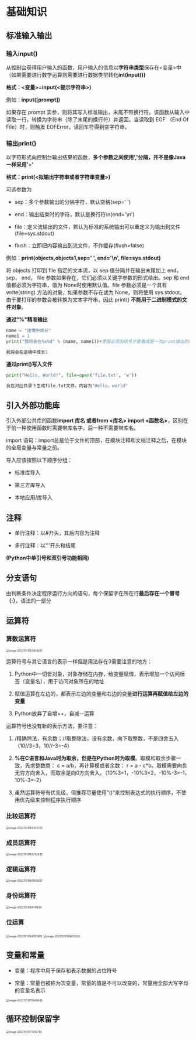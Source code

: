 # 基础知识

## 标准输入输出

### 输入input()

从控制台获得用户输入的函数，用户输入的信息以**字符串类型**保存在<变量>中（如果需要进行数学运算则需要进行数据类型转化**int(input())**

**格式：<变量>=input(<提示字符串>)**

例如：**input([prompt])**

如果存在 prompt 实参，则将其写入标准输出，末尾不带换行符。该函数从输入中读取一行，转换为字符串（除了末尾的换行符）并返回。当读取到 EOF （End Of File）时，则触发 EOFError。读回车符得到空字符串。

### 输出print()

以字符形式向控制台输出结果的函数，**多个参数之间使用','分隔，并不是像Java一样采用'+'**

**格式：print(<拟输出字符串或者字符串变量>)**

可选参数为

- sep：多个参数输出的分隔字符，默认空格(sep=' ')

- end：输出结束时的字符，默认是换行符\n(end='\n')

- file：定义流输出的文件，默认为标准的系统输出可以重定义为输出到文件(file=sys.stdout)

- flush：立即把内容输出到流文件，不作缓存(flush=false)

例如：**print(objects,objects1,sep=' ', end='\n', file=sys.stdout)**

将 objects 打印到 file 指定的文本流，以 sep 值分隔并在输出末尾加上 end。sep， end， file 参数如果存在，它们必须以关键字参数的形式给出。sep 和 end 值都必须为字符串，值为 None时使用默认值。file 参数必须是一个具有 write(string) 方法的对象，如果参数不存在或为 None，则将使用 sys.stdout。 由于要打印的参数会被转换为文本字符串，因此 print() **不能用于二进制模式的文件对象**。

**通过"%"精准输出**

```python
name = "逆境中成长"
name1 = 1
print("我将会在%s%d" % (name, name1))#里面必须加括号才能看成是一次print输出的结果
```

```python
我将会在逆境中成长1
```

**通过print()写入文件**

```python
print("Hello, World!", file=open('file.txt', 'w'))
```

```py
会在对应目录下生成file.txt文件，内容为"Hello，world"
```

## 引入外部功能库

引入外部公共库的函数**import **库名 或者**from <库名> import <函数名>**，区别在于前一种使用函数时需要带库名字，后一种不需要带库名。

import 语句：import总是位于文件的顶部，在模块注释和文档注释之后，在模块的全局变量与常量之前。

导入应该按照以下顺序分组：

- 标准库导入

- 第三方库导入

- 本地应用/库导入

## 注释

- 单行注释：以#开头，其后内容为注释

- 多行注释：以'''开头和结尾

**(Python中单引号和双引号功能相同)**

## 分支语句

由判断条件决定程序运行方向的语句，每个保留字在所在行**最后存在一个冒号（:）**，语法的一部分

## 运算符

### 算数运算符

<img src="img/1.基础知识/image-20221013163404081.png" alt="image-20221013163404081" style="zoom:50%;" />

运算符号与其它语言的表示一样但是用法存在3需要注意的地方：

1. Python中一切皆对象，对象存储在内存，给变量赋值，表示增加一个访问标签（变量名），用于访问对象所在的地址

2. 赋值运算在左边的，都表示左边的变量和右边的变量**进行运算再赋值给左边的变量**

3. Python放弃了自增++，自减--运算

运算符号也没有新的表示方法，要注意：

1. /精确除法，有余数；//取整除法，没有余数，向下取整数，不是四舍五入（10//3=3，10//-3=-4）

2. **%在C语言和Java时为取余，但是在Python时为取模**。取模和取余步骤一致，先求整数商： c = a/b，再计算模或者余数： r = a - c*b。取模需要向负无穷方向舍入，而取余是向0方向舍入。（10%3=1，-10%3=2，-10%-3=-1，10%-3=-2）

3. 虽然运算符号有优先级，但推荐尽量使用“()”来控制表达式的执行顺序，不使用优先级来控制程序执行顺序

### 比较运算符

<img src="img/1.基础知识/image-20221013163435723.png" alt="image-20221013163435723" style="zoom:50%;" />

### 成员运算符

<img src="img/1.基础知识/image-20221013163732433.png" alt="image-20221013163732433" style="zoom:50%;" />

### 逻辑运算符

<img src="img/1.基础知识/image-20221013163903267.png" alt="image-20221013163903267" style="zoom:50%;" />

### 身份运算符

<img src="img/1.基础知识/image-20221013164141639.png" alt="image-20221013164141639" style="zoom:50%;" />

### 位运算

<img src="img/1.基础知识/image-20221013164551495.png" alt="image-20221013164551495" style="zoom:50%;" />

<img src="img/1.基础知识/image-20221013164653820.png" alt="image-20221013164653820" style="zoom:50%;" />

## 变量和常量

- 变量：程序中用于保存和表示数据的占位符号

- 常量：常量也被称为次变量，常量的值是不可以改变的，常量用全部大写字母的变量名表示

<img src="img/1.基础知识/image-20221013170849545.png" alt="image-20221013170849545" style="zoom:50%;" />

## 循环控制保留字

<img src="img/1.基础知识/image-20221013171230794.png" alt="image-20221013171230794" style="zoom:50%;" />
